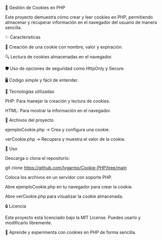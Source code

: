🍪 Gestión de Cookies en PHP

Este proyecto demuestra cómo crear y leer cookies en PHP, permitiendo almacenar y recuperar información en el navegador del usuario de manera sencilla.

✨ Características

📌 Creación de una cookie con nombre, valor y expiración.

🔍 Lectura de cookies almacenadas en el navegador.

🛡️ Uso de opciones de seguridad como HttpOnly y Secure.

🖥️ Código simple y fácil de entender.

🔧 Tecnologías utilizadas

PHP: Para manejar la creación y lectura de cookies.

HTML: Para mostrar la información en el navegador.

📂 Archivos del proyecto

ejemploCookie.php → Crea y configura una cookie.

verCookie.php → Recupera y muestra el valor de la cookie.

🚀 Uso

Descarga o clona el repositorio:

git clone https://github.com/lygarmo/Cookie-PHP/tree/main

Coloca los archivos en un servidor con soporte PHP.

Abre ejemploCookie.php en tu navegador para crear la cookie.

Abre verCookie.php para visualizar la cookie almacenada.

🔒 Licencia

Este proyecto está licenciado bajo la MIT License. Puedes usarlo y modificarlo libremente.

🎯 Aprende y experimenta con cookies en PHP de forma sencilla.
